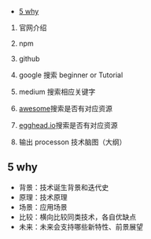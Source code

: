 <!-- START doctoc generated TOC please keep comment here to allow auto update -->
<!-- DON'T EDIT THIS SECTION, INSTEAD RE-RUN doctoc TO UPDATE -->

- [5 why](#5-why)

<!-- END doctoc generated TOC please keep comment here to allow auto update -->

1. 官网介绍
2. npm
3. github
4. google 搜索 beginner or Tutorial
5. medium 搜索相应关键字
6. [awesome](https://github.com/sindresorhus/awesome)搜索是否有对应资源
7. [egghead.io](https://egghead.io/)搜索是否有对应资源

8. 输出 processon 技术脑图（大纲）

## 5 why

- 背景：技术诞生背景和迭代史
- 原理：技术原理
- 场景：应用场景
- 比较：横向比较同类技术，各自优缺点
- 未来：未来会支持哪些新特性、前景展望
